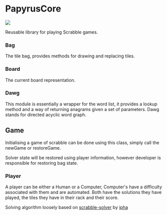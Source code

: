 # PapyrusCore
![](https://reposs.herokuapp.com/?path=ChrisAU/PapyrusCore)

Reusable library for playing Scrabble games.

### Bag
The tile bag, provides methods for drawing and replacing tiles.

### Board
The current board representation.

### Dawg
This module is essentially a wrapper for the word list, it provides a lookup method and a way of returning anagrams given a set of parameters. Dawg stands for directed acyclic word graph.

## Game
Initialising a game of scrabble can be done using this class, simply call the newGame or restoreGame.

Solver state will be restored using player information, however developer is responsible for restoring bag state.

### Player
A player can be either a Human or a Computer, Computer's have a difficulty associated with them and are automated. Both have the solutions they have played, the tiles they have in their rack and their score.

Solving algorithm loosely based on [scrabble-solver](https://github.com/ipha/scrabble-solver) by [ipha](https://github.com/ipha)

